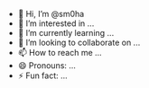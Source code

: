 - 👋 Hi, I’m @sm0ha
- 👀 I’m interested in ...
- 🌱 I’m currently learning ...
- 💞️ I’m looking to collaborate on ...
- 📫 How to reach me ...
- 😄 Pronouns: ...
- ⚡ Fun fact: ...

<!---
sm0ha/sm0ha is a ✨ special ✨ repository because its `README.md` (this file) appears on your GitHub profile.
You can click the Preview link to take a look at your changes.
--->
